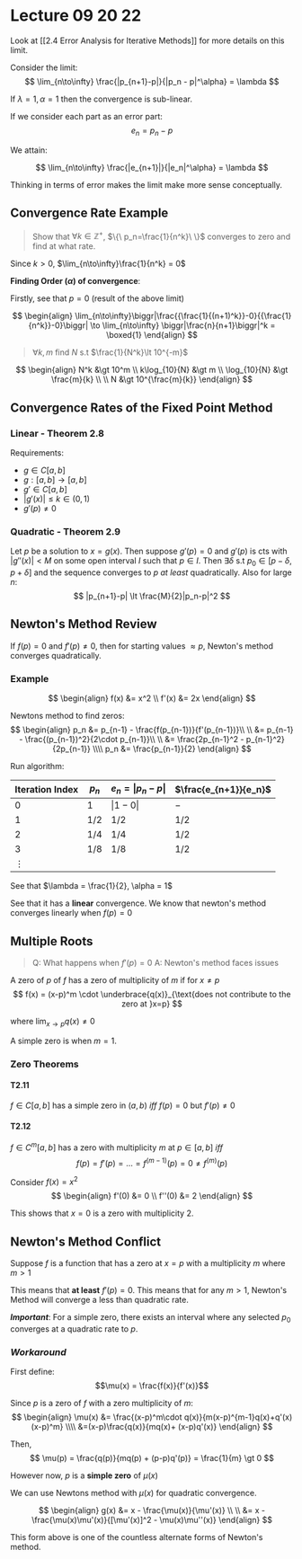 # Lecture 09 20 22

Look at [[2.4 Error Analysis for Iterative Methods]] for more details on this limit. 

Consider the limit:
$$
\lim_{n\to\infty} \frac{|p_{n+1}-p|}{|p_n - p|^\alpha} = \lambda
$$

If $\lambda = 1, \alpha =1$ then the convergence is sub-linear. 

If we consider each part as an error part: 
$$
e_n = p_n - p
$$

We attain:

$$
\lim_{n\to\infty} \frac{|e_{n+1}|}{|e_n|^\alpha} = \lambda
$$

Thinking in terms of error makes the limit make more sense conceptually. 

## Convergence Rate Example

> Show that $\forall k\in\mathbb{Z}^+$, $\{\ p_n=\frac{1}{n^k}\ \}$ converges to zero and find at what rate. 

Since $k\gt0$, $\lim_{n\to\infty}\frac{1}{n^k} = 0$ 

**Finding Order ($\alpha$) of convergence**:

Firstly, see that $p=0$ (result of the above limit)

$$
\begin{align}
	\lim_{n\to\infty}\biggr|\frac{{\frac{1}{(n+1)^k}}-0}{{\frac{1}{n^k}}-0}\biggr| \to \lim_{n\to\infty} \biggr|\frac{n}{n+1}\biggr|^k = \boxed{1}
\end{align}
$$

> $\forall k, m$ find $N$ s.t $\frac{1}{N^k}\lt 10^{-m}$

$$
\begin{align}
	N^k &\gt 10^m \\
	k\log_{10}{N} &\gt m \\
	\log_{10}{N} &\gt \frac{m}{k} \\
	\\
	N &\gt 10^{\frac{m}{k}}
\end{align}
$$

## Convergence Rates of the Fixed Point Method
### Linear - Theorem 2.8
Requirements:
+ $g\in C[a, b]$ 
+ $g: [a, b]\to[a, b]$
+ $g'\in C[a, b]$
+ $|g'(x)|\leq k \in (0, 1)$
+ $g'(p) \neq 0$

### Quadratic - Theorem 2.9
Let $p$ be a solution to $x=g(x)$. Then suppose $g'(p)=0$ and $g'(p)$ is cts with $|g''(x)|\lt M$ on some open interval $I$ such that $p\in I$. Then $\exists\delta$ s.t $p_0\in[p -\delta, p+\delta]$ and the sequence converges to $p$ *at least* quadratically. Also for large $n$:
$$
|p_{n+1}-p| \lt \frac{M}{2}|p_n-p|^2
$$
 
## Newton's Method Review
If $f(p)=0$ and $f'(p)\neq0$, then for starting values $\approx p$, Newton's method converges quadratically. 

### Example
$$
\begin{align}
	f(x) &= x^2 \\
	f'(x) &= 2x
\end{align}
$$

Newtons method to find zeros:
$$
\begin{align}
	p_n &= p_{n-1} - \frac{f(p_{n-1})}{f'(p_{n-1})}\\ \\
		&= p_{n-1} - \frac{(p_{n-1})^2}{2\cdot p_{n-1}}\\ \\
		&= \frac{2p_{n-1}^2 - p_{n-1}^2}{2p_{n-1}} \\\\
	p_n	&= \frac{p_{n-1}}{2}
\end{align}
$$

Run algorithm:

| Iteration Index | $p_n$ | $e_n = \lvert p_n - p\rvert$ | $\frac{e_{n+1}}{e_n}$ |
| --------------- | ----- | ---------------------------- | --------------------- |
| 0               | 1     | $\lvert1-0\rvert$            | $-$                   | 
| 1               | 1/2   | $1/2$                        | $1/2$                 |
| 2               | 1/4   | $1/4$                        | $1/2$                 |
| 3               | 1/8   | $1/8$                        | $1/2$                 |
| $\vdots$        |       |                              |                       |

See that $\lambda = \frac{1}{2}, \alpha = 1$

See that it has a **linear** convergence. We know that newton's method converges linearly when $f(p) = 0$

## Multiple Roots
> Q: What happens when $f'(p)=0$
> A: Newton's method faces issues

A zero of $p$ of $f$ has a zero of multiplicity of $m$ if for $x\neq p$
$$
f(x) = (x-p)^m \cdot \underbrace{q(x)}_{\text{does not contribute to the zero at }x=p}
$$

where $\lim_{x\to p}q(x) \neq 0$

A simple zero is when $m=1$. 

### Zero Theorems
#### T2.11
$f\in C[a, b]$ has a simple zero in $(a, b)$ *iff* $f(p)=0$ but $f'(p)\neq0$

#### T2.12
$f\in C^m[a, b]$ has a zero with multiplicity $m$ at $p\in[a, b]$ *iff*
$$
f(p) = f'(p) = \dotso = f^{(m-1)}(p) = 0 \neq f^{(m)}(p) 
$$

Consider $f(x) = x^2$
$$
\begin{align}
	f'(0) &= 0 \\
	f''(0) &= 2
\end{align}
$$

This shows that $x=0$ is a zero with multiplicity 2.

## Newton's Method Conflict
Suppose $f$ is a function that has a zero at $x=p$ with a multiplicity $m$ where $m\gt1$

This means that **at least** $f'(p) = 0$. This means that for any $m\gt1$, Newton's Method will converge a less than quadratic rate. 

***Important***: For a simple zero, there exists an interval where any selected $p_0$ converges at a quadratic rate to $p$.

### *Workaround*

First define:
$$\mu(x) = \frac{f(x)}{f'(x)}$$

Since $p$ is a zero of $f$ with a zero multiplicity of $m$:
$$
\begin{align}
\mu(x) &= \frac{(x-p)^m\cdot q(x)}{m(x-p)^{m-1}q(x)+q'(x)(x-p)^m}
\\\\
&=(x-p)\frac{q(x)}{mq(x)+ (x-p)q'(x)}
\end{align}
$$

Then, 
$$
\mu(p) = \frac{q(p)}{mq(p) + (p-p)q'(p)} = \frac{1}{m} \gt 0
$$

However now, $p$ is a **simple zero** of $\mu(x)$

We can use Newtons method with $\mu(x)$ for quadratic convergence. 

$$
\begin{align}
	g(x) &= x - \frac{\mu(x)}{\mu'(x)} \\ \\
		 &= x - \frac{\mu(x)\mu'(x)}{[\mu'(x)]^2 - \mu(x)\mu''(x)}
\end{align}
$$

This form above is one of the countless alternate forms of Newton's method.